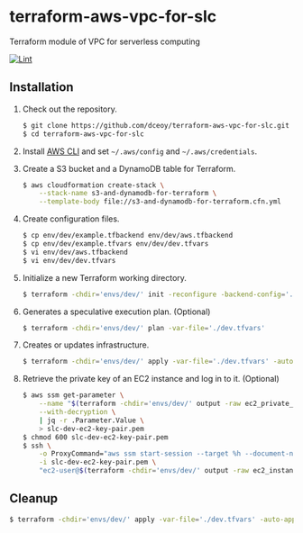 terraform-aws-vpc-for-slc
=========================

Terraform module of VPC for serverless computing

[![Lint](https://github.com/dceoy/terraform-aws-vpc-for-slc/actions/workflows/lint.yml/badge.svg)](https://github.com/dceoy/terraform-aws-vpc-for-slc/actions/workflows/lint.yml)

Installation
------------

1.  Check out the repository.

    ```sh
    $ git clone https://github.com/dceoy/terraform-aws-vpc-for-slc.git
    $ cd terraform-aws-vpc-for-slc
    ````

2.  Install [AWS CLI](https://aws.amazon.com/cli/) and set `~/.aws/config` and `~/.aws/credentials`.

3.  Create a S3 bucket and a DynamoDB table for Terraform.

    ```sh
    $ aws cloudformation create-stack \
        --stack-name s3-and-dynamodb-for-terraform \
        --template-body file://s3-and-dynamodb-for-terraform.cfn.yml
    ```

4.  Create configuration files.

    ```sh
    $ cp env/dev/example.tfbackend env/dev/aws.tfbackend
    $ cp env/dev/example.tfvars env/dev/dev.tfvars
    $ vi env/dev/aws.tfbackend
    $ vi env/dev/dev.tfvars
    ```

5.  Initialize a new Terraform working directory.

    ```sh
    $ terraform -chdir='envs/dev/' init -reconfigure -backend-config='./aws.tfbackend'
    ```

6.  Generates a speculative execution plan. (Optional)

    ```sh
    $ terraform -chdir='envs/dev/' plan -var-file='./dev.tfvars'
    ```

7.  Creates or updates infrastructure.

    ```sh
    $ terraform -chdir='envs/dev/' apply -var-file='./dev.tfvars' -auto-approve
    ```

8.  Retrieve the private key of an EC2 instance and log in to it. (Optional)

    ```sh
    $ aws ssm get-parameter \
        --name "$(terraform -chdir='envs/dev/' output -raw ec2_private_key_name)" \
        --with-decryption \
        | jq -r .Parameter.Value \
        > slc-dev-ec2-key-pair.pem
    $ chmod 600 slc-dev-ec2-key-pair.pem
    $ ssh \
        -o ProxyCommand="aws ssm start-session --target %h --document-name AWS-StartSSHSession --parameters 'portNumber=%p'" \
        -i slc-dev-ec2-key-pair.pem \
        "ec2-user@$(terraform -chdir='envs/dev/' output -raw ec2_instance_id)"
    ```

Cleanup
-------

```sh
$ terraform -chdir='envs/dev/' apply -var-file='./dev.tfvars' -auto-approve -destroy
```
